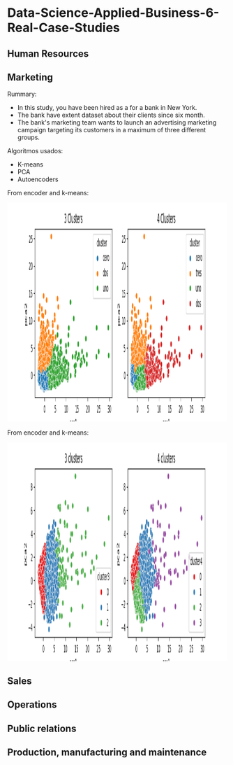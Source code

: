 # Data-Science-Applied-Business-6-Real-Case-Studies

## Human Resources

## Marketing

Rummary:

* In this study, you have been hired as a for a bank in New York.
* The bank have extent dataset about their clients since six month.
* The bank's marketing team wants to launch an advertising marketing campaign targeting its customers in a maximum of three different groups.

Algoritmos usados:

* K-means
* PCA
* Autoencoders

From encoder and k-means:

<img src="img/marketing/clusters.png" width="900" height="500" title="Clusters"/>

From encoder and k-means:

<img src="img/marketing/encoder_cluster.png" width="900" height="500" title="Clusters"/>

## Sales

## Operations

## Public relations

## Production, manufacturing and maintenance
